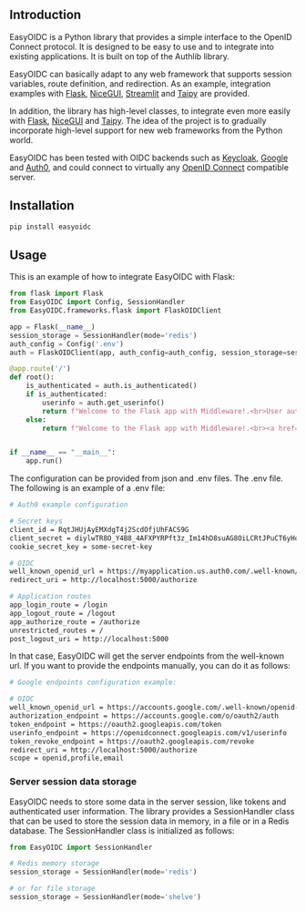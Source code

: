 ## Introduction

EasyOIDC is a Python library that provides a simple interface to the OpenID Connect protocol. It is designed to be easy to use and to integrate into existing applications. It is built on top of the Authlib library.

EasyOIDC can basically adapt to any web framework that supports session variables, route definition, and redirection. As an example, integration examples with [Flask](https://github.com/pallets/flask), [NiceGUI](https://github.com/zauberzeug/nicegui/), [Streamlit](https://github.com/streamlit/streamlit) and [Taipy](https://github.com/Avaiga/taipy) are provided.

In addition, the library has high-level classes, to integrate even more easily with [Flask](https://github.com/pallets/flask), [NiceGUI](https://github.com/zauberzeug/nicegui/) and [Taipy](https://github.com/Avaiga/taipy). The idea of the project is to gradually incorporate high-level support for new web frameworks from the Python world.

EasyOIDC has been tested with OIDC backends such as [Keycloak](https://www.keycloak.org/), [Google](https://developers.google.com/identity/openid-connect/openid-connect?hl=es-419) and [Auth0](https://auth0.com/), and could connect to virtually any [OpenID Connect](https://en.wikipedia.org/wiki/OpenID#OpenID_Connect_(OIDC)) compatible server.

## Installation

```bash
pip install easyoidc
```

## Usage

This is an example of how to integrate EasyOIDC with Flask:

```python
from flask import Flask
from EasyOIDC import Config, SessionHandler
from EasyOIDC.frameworks.flask import FlaskOIDClient

app = Flask(__name__)
session_storage = SessionHandler(mode='redis')
auth_config = Config('.env')
auth = FlaskOIDClient(app, auth_config=auth_config, session_storage=session_storage)

@app.route('/')
def root():
    is_authenticated = auth.is_authenticated()
    if is_authenticated:
        userinfo = auth.get_userinfo()
        return f"Welcome to the Flask app with Middleware!.<br>User authenticated={is_authenticated}<br>{userinfo}<br><a href='/logout'>Logout</a>"
    else:
        return f"Welcome to the Flask app with Middleware!.<br><a href='/login'>Login</a>"


if __name__ == "__main__":
    app.run()
```

The configuration can be provided from json and .env files. The .env file. The following is an example of a .env file:

```bash
# Auth0 example configuration

# Secret keys
client_id = RqtJHUjAyEMXdgT4j2ScdOfjUhFACS9G
client_secret = diylwTR8O_Y4B8_4AFXPYRPft3z_Im14hD8suAG8OiLCRtJPuCT6yHqlELQn_Yf
cookie_secret_key = some-secret-key

# OIDC
well_known_openid_url = https://myapplication.us.auth0.com/.well-known/openid-configuration
redirect_uri = http://localhost:5000/authorize

# Application routes
app_login_route = /login
app_logout_route = /logout
app_authorize_route = /authorize
unrestricted_routes = /
post_logout_uri = http://localhost:5000
```

In that case, EasyOIDC will get the server endpoints from the well-known url. If you want to provide the endpoints manually, you can do it as follows:

```bash
# Google endpoints configuration example: 

# OIDC
well_known_openid_url = https://accounts.google.com/.well-known/openid-configuration
authorization_endpoint = https://accounts.google.com/o/oauth2/auth
token_endpoint = https://oauth2.googleapis.com/token
userinfo_endpoint = https://openidconnect.googleapis.com/v1/userinfo
token_revoke_endpoint = https://oauth2.googleapis.com/revoke
redirect_uri = http://localhost:5000/authorize
scope = openid,profile,email
```
### Server session data storage

EasyOIDC needs to store some data in the server session, like tokens and authenticated user information. The library provides a SessionHandler class that can be used to store the session data in memory, in a file or in a Redis database. The SessionHandler class is initialized as follows:

```python
from EasyOIDC import SessionHandler

# Redis memory storage
session_storage = SessionHandler(mode='redis')

# or for file storage
session_storage = SessionHandler(mode='shelve')

```